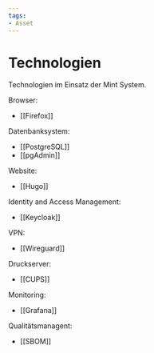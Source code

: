 ```yaml
---
tags:
- Asset
---
```

# Technologien

Technologien im Einsatz der Mint System.

Browser:

* [[Firefox]]

Datenbanksystem:

* [[PostgreSQL]]
* [[pgAdmin]]

Website:

* [[Hugo]]

Identity and Access Management:

* [[Keycloak]]

VPN:

* [[Wireguard]]

Druckserver:

* [[CUPS]]

Monitoring:

* [[Grafana]]

Qualitätsmanagent:

* [[SBOM]]